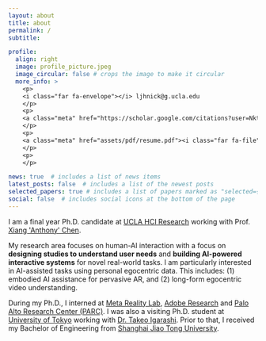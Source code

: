 ```yaml
---
layout: about
title: about
permalink: /
subtitle: 

profile:
  align: right
  image: profile_picture.jpeg
  image_circular: false # crops the image to make it circular
  more_info: >
    <p>
    <i class="far fa-envelope"></i> ljhnick@g.ucla.edu
    </p>
    <p>
    <a class="meta" href="https://scholar.google.com/citations?user=NktGUFUAAAAJ&hl=en"><i class="fas fa-user-graduate"></i> Google Scholar</a>
    </p>
    <p>
    <a class="meta" href="assets/pdf/resume.pdf"><i class="far fa-file"></i> Curriculum Vitae </a>
    </p>
    <p>
    </p>

news: true  # includes a list of news items
latest_posts: false  # includes a list of the newest posts
selected_papers: true # includes a list of papers marked as "selected={true}"
social: false  # includes social icons at the bottom of the page
---
```


I am a final year Ph.D. candidate at [UCLA HCI Research](https://hci.ucla.edu/) working with Prof. [Xiang 'Anthony' Chen](https://hci.prof/).

My research area focuses on human-AI interaction with a focus on **designing studies to understand user needs** and **building AI-powered interactive systems** for novel real-world tasks. I am particularly interested in AI-assisted tasks using personal egocentric data.
This includes: (1) embodied AI assistance for pervasive AR, and (2) long-form egocentric video understanding. 
<!-- I build systems to augment human capabilities in everyday activities, which include: (1) predicting users' intent in interaction with egocentric data
and (2) providing proactive assistance based on current context and historical memory. -->

During my Ph.D., I interned at [Meta Reality Lab](https://about.facebook.com/realitylabs/), [Adobe Research](https://research.adobe.com/) and [Palo Alto Research Center (PARC)](https://www.parc.com/). I was also a visiting Ph.D. student at [University of Tokyo](https://www.u-tokyo.ac.jp/en/) working with [Dr. Takeo Igarashi](https://www-ui.is.s.u-tokyo.ac.jp/~takeo/index.html). Prior to that, I received my Bachelor of Engineering from [Shanghai Jiao Tong University](https://en.sjtu.edu.cn/).

